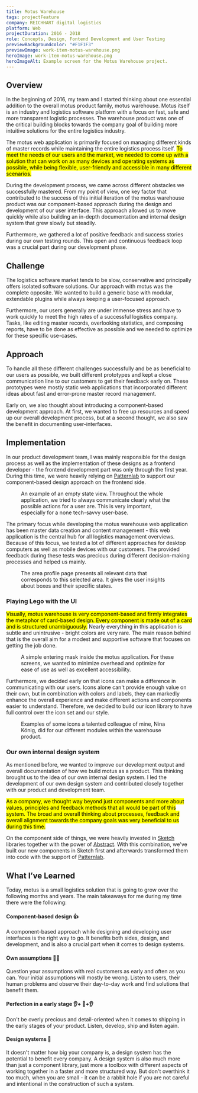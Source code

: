 ```yaml
---
title: Motus Warehouse
tags: projectFeature
company: REICHHART digital logistics
platform: Web
projectDuration: 2016 - 2018
role: Concepts, Design, Fontend Development and User Testing
previewBackgroundcolor: "#F1F1F3"
previewImage: work-item-motus-warehouse.png
heroImage: work-item-motus-warehouse.png
heroImageAlt: Example screen for the Motus Warehouse project.
---
```


<section class="f-mb10 f-mb12-m">
  <div class="wrapper">
    <h2 class="area-title">Overview</h2>
    <div class="cs-section cs-section--half">
      <div class="cs-section-content">
        <p>In the beginning of 2016, my team and I started thinking about one essential addition to the overall motus product family, motus warehouse. Motus itself is an industry and logistics software platform with a focus on fast, safe and more transparent logistic processes. The warehouse product was one of the critical building blocks towards the company goal of building more intuitive solutions for the entire logistics industry.</p>
        <p>The motus web application is primarily focused on managing different kinds of master records while maintaining the entire logistics process itself. <mark>To meet the needs of our users and the market, we needed to come up with a solution that can work on as many devices and operating systems as possible, while being flexible, user-friendly and accessible in many different scenarios.</mark></p>
        <p>During the development process, we came across different obstacles we successfully mastered. From my point of view, one key factor that contributed to the success of this initial iteration of the motus warehouse product was our component-based approach during the design and development of our user interface. This approach allowed us to move quickly while also building an in-depth documentation and internal design system that grew slowly but steadily.</p>
        <p>Furthermore, we gathered a lot of positive feedback and success stories during our own testing rounds. This open and continuous feedback loop was a crucial part during our development phase.</p>
      </div>
    </div>
  </div>
</section>
<section class="f-mb10 f-mb12-m">
  <div class="wrapper">
    <div class="f-mb10 f-mb12-m cs-section cs-section--half">
      <div class="cs-section-content">
        <h2 class="area-title">Challenge</h2>
        <p>The logistics software market tends to be slow, conservative and principally offers isolated software solutions. Our approach with motus was the complete opposite. We wanted to build a generic base with modular, extendable plugins while always keeping a user-focused approach.</p>
        <p>Furthermore, our users generally are under immense stress and have to work quickly to meet the high rates of a successful logistics company. Tasks, like editing master records, overlooking statistics, and composing reports, have to be done as effective as possible and we needed to optimize for these specific use-cases.</p>
      </div>
    </div>
    <div class="cs-section cs-section--half">
      <div class="cs-section-content">
        <h2 class="area-title">Approach</h2>
        <p>To handle all these different challenges successfully and be as beneficial to our users as possible, we built different prototypes and kept a close communication line to our customers to get their feedback early on. These prototypes were mostly static web applications that incorporated different ideas about fast and error-prone master record management.</p>
        <p>Early on, we also thought about introducing a component-based development approach. At first, we wanted to free up resources and speed up our overall development process, but at a second thought, we also saw the benefit in documenting user-interfaces.</p>
      </div>
    </div>
  </div>
</section>
<section class="cs-area f-mb10 f-mb12-m">
  <div class="wrapper">
    <h2 class="area-title">Implementation</h2>
    <div class="cs-section cs-section--screens">
      <p>In our product development team, I was mainly responsible for the design process as well as the implementation of these designs as a frontend developer - the frontend development part was only through the first year. During this time, we were heavily relying on <a href="https://patternlab.io">Patternlab</a> to support our component-based design approach on the frontend side.</p>
      <figure>
        <img data-srcset="/static/images/contact-empty-state.jpg?nf_resize=fit&w=400 400w,
                          /static/images/contact-empty-state.jpg?nf_resize=fit&w=600 600w,
                          /static/images/contact-empty-state.jpg?nf_resize=fit&w=800 800w,
                          /static/images/contact-empty-state.jpg?nf_resize=fit&w=1200 1200w"
              sizes="(min-width: 1000px) 800px, (min-width: 860px) 500px, 100vw"
              data-src="/static/images/contact-empty-state.jpg?nf_resize=fit&w=1200"
              alt=""
              class="f-db lozad">
        <figcaption>An example of an empty state view. Throughout the whole application, we tried to always communicate clearly what the possible actions for a user are. This is very important, especially for a none tech-savvy user-base.</figcaption>
      </figure>
      <p>The primary focus while developing the motus warehouse web application has been master data creation and content management - this web application is the central hub for all logistics management overviews. Because of this focus, we tested a lot of different approaches for desktop computers as well as mobile devices with our customers. The provided feedback during these tests was precious during different decision-making processes and helped us mainly.</p>
      <figure class="rev">
        <img data-srcset="/static/images/area-profile.jpg?nf_resize=fit&w=400 400w,
                          /static/images/area-profile.jpg?nf_resize=fit&w=600 600w,
                          /static/images/area-profile.jpg?nf_resize=fit&w=800 800w,
                          /static/images/area-profile.jpg?nf_resize=fit&w=1200 1200w"
              sizes="(min-width: 1000px) 800px, (min-width: 860px) 500px, 100vw"
              data-src="/static/images/area-profile.jpg?nf_resize=fit&w=1200"
              alt=""
              class="f-db lozad">
        <figcaption>The area profile page presents all relevant data that corresponds to this selected area. It gives the user insights about boxes and their specific states.</figcaption>
      </figure>
      <h3>Playing Lego with the UI</h3>
      <p><mark>Visually, motus warehouse is very component-based and firmly integrates the metaphor of card-based design. Every component is made out of a card and is structured unambiguously.</mark> Nearly everything in this application is subtle and unintrusive - bright colors are very rare. The main reason behind that is the overall aim for a modest and supportive software that focuses on getting the job done.</p>
      <figure>
        <img data-srcset="/static/images/add-new-area-error.jpg?nf_resize=fit&w=400 400w,
                          /static/images/add-new-area-error.jpg?nf_resize=fit&w=600 600w,
                          /static/images/add-new-area-error.jpg?nf_resize=fit&w=800 800w,
                          /static/images/add-new-area-error.jpg?nf_resize=fit&w=1200 1200w"
              sizes="(min-width: 1000px) 800px, (min-width: 860px) 500px, 100vw"
              data-src="/static/images/add-new-area-error.jpg?nf_resize=fit&w=1200"
              alt=""
              class="f-db lozad">
        <figcaption>A simple entering mask inside the motus application. For these screens, we wanted to minimize overhead and optimize for ease of use as well as excellent accessibility.</figcaption>
      </figure>
      <p>Furthermore, we decided early on that icons can make a difference in communicating with our users. Icons alone can't provide enough value on their own, but in combination with colors and labels, they can markedly enhance the overall experience and make different actions and components easier to understand. Therefore, we decided to build our icon library to have full control over the icon set and our style.</p>
      <figure>
        <img data-srcset="/static/images/module_icons.png?nf_resize=fit&w=400 400w,
                          /static/images/module_icons.png?nf_resize=fit&w=600 600w,
                          /static/images/module_icons.png?nf_resize=fit&w=800 800w,
                          /static/images/module_icons.png?nf_resize=fit&w=1200 1200w"
              sizes="(min-width: 1000px) 800px, (min-width: 860px) 500px, 100vw"
              data-src="/static/images/module_icons.png?nf_resize=fit&w=1200"
              alt=""
              class="f-db lozad">
        <figcaption>Examples of some icons a talented colleague of mine, Nina König, did for our different modules within the warehouse product.</figcaption>
      </figure>
      <h3>Our own internal design system</h3>
      <p>As mentioned before, we wanted to improve our development output and overall documentation of how we build motus as a product. This thinking brought us to the idea of our own internal design system. I led the development of our own design system and contributed closely together with our product and development team.</p>
      <p><mark>As a company, we thought way beyond just components and more about values, principles and feedback methods that all would be part of this system. The broad and overall thinking about processes, feedback and overall alignment towards the company goals was very beneficial to us during this time.</mark></p>
      <p>On the component side of things, we were heavily invested in <a href="https://www.sketchapp.com">Sketch</a> libraries together with the power of <a href="https://www.goabstract.com">Abstract</a>. With this combination, we've built our new components in Sketch first and afterwards transformed them into code with the support of <a href="https://patternlab.io">Patternlab</a>.</p>    </div>
  </div>
</section>
<section class="f-mb10 f-mb12-m">
  <div class="wrapper">
    <h2 class="area-title">What I’ve Learned</h2>
    <div class="cs-section cs-section--half">
      <div class="cs-section-content">
        <p>Today, motus is a small logistics solution that is going to grow over the following months and years. The main takeaways for me during my time there were the following:</p>
        <h4>Component-based design  👍</h4>
        <p>A component-based approach while designing and developing user interfaces is the right way to go. It benefits both sides, design, and development, and is also a crucial part when it comes to design systems.</p>
        <h4>Own assumptions 🕵️‍♂️</h4>
        <p>Question your assumptions with real customers as early and often as you can. Your initial assumptions will mostly be wrong. Listen to users, their human problems and observe their day-to-day work and find solutions that benefit them.</p>
        <h4>Perfection in a early stage  👂+ 🚢+👂</h4>
        <p>Don't be overly precious and detail-oriented when it comes to shipping in the early stages of your product. Listen, develop, ship and listen again.</p>
        <h4>Design systems  🥰</h4>
        <p>It doesn't matter how big your company is, a design system has the potential to benefit every company. A design system is also much more than just a component library, just more a toolbox with different aspects of working together in a faster and more structured way. But don't overthink it too much, when you are small - it can be a rabbit hole if you are not careful and intentional in the construction of such a system.</p>
      </div>
    </div>
  </div>
</section>
